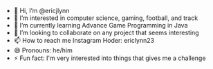 - 👋 Hi, I’m @ericjlynn
- 👀 I’m interested in computer science, gaming, football, and track
- 🌱 I’m currently learning Advance Game Programming in Java
- 💞️ I’m looking to collaborate on any project that seems interesting
- 📫 How to reach me Instagram Hoder: ericlynn23
- 😄 Pronouns: he/him
- ⚡ Fun fact: I'm very interested into things that gives me a challenge

<!---
ericjlynn/ericjlynn is a ✨ special ✨ repository because its `README.md` (this file) appears on your GitHub profile.
You can click the Preview link to take a look at your changes.
--->
